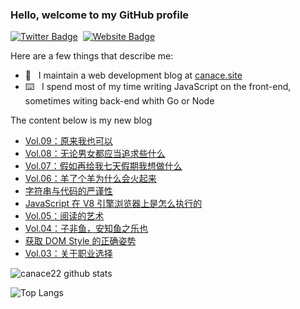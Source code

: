 ### Hello, welcome to my GitHub profile

[![Twitter Badge](https://img.shields.io/badge/-@Canace22-1ca0f1?style=flat-square&labelColor=1ca0f1&logo=twitter&logoColor=white&link=https://twitter.com/CanaceSteve)](https://twitter.com/CanaceSteve)&nbsp;&nbsp;[![Website Badge](https://img.shields.io/badge/-canace.site-0d3b73?style=flat-square&logo=website&logoColor=white&link=https://canace.site/)](https://canace.site/)

Here are a few things that describe me:

- 📝&nbsp;&nbsp; I maintain a web development blog at [canace.site](https://canace.site/)
- ⌨️&nbsp;&nbsp; I spend most of my time writing JavaScript on the front-end, sometimes witing back-end whith Go or Node

The content below is my new blog

<!-- BLOG-POST-LIST:START -->
- [Vol.09：原来我也可以](https://canace.site/issue-09/)
- [Vol.08：无论男女都应当追求些什么](https://canace.site/issue-08/)
- [Vol.07：假如再给我七天假期我想做什么](https://canace.site/issue-07/)
- [Vol.06：羊了个羊为什么会火起来](https://canace.site/issue-06/)
- [字符串与代码的严谨性](https://canace.site/%E5%AD%97%E7%AC%A6%E4%B8%B2%E4%B8%8E%E4%BB%A3%E7%A0%81%E7%9A%84%E4%B8%A5%E8%B0%A8%E6%80%A7/)
- [JavaScript 在 V8 引擎浏览器上是怎么执行的](https://canace.site/JS%E6%89%A7%E8%A1%8C/)
- [Vol.05：阅读的艺术](https://canace.site/issue-05/)
- [Vol.04：子非鱼，安知鱼之乐也](https://canace.site/issue-04/)
- [获取 DOM Style 的正确姿势](https://canace.site/get-css-style/)
- [Vol.03：关于职业选择](https://canace.site/issue-03/)
<!-- BLOG-POST-LIST:END -->

![canace22 github stats](https://github-readme-stats.vercel.app/api?username=canace22&count_private=true&show_icons=true&theme=vue)

![Top Langs](https://github-readme-stats.vercel.app/api/top-langs/?username=canace22&count_private=true&layout=compact)



